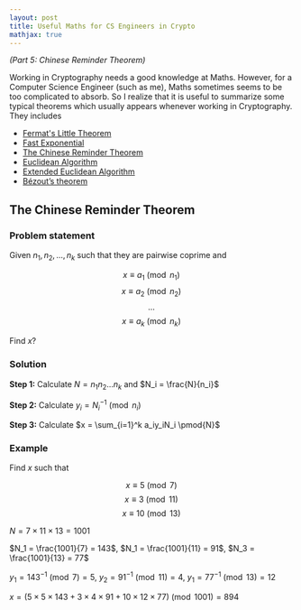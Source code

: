 ```yaml
---
layout: post
title: Useful Maths for CS Engineers in Crypto
mathjax: true
---
```


*(Part 5: Chinese Reminder Theorem)*

Working in Cryptography needs a good knowledge at Maths. However, for a Computer Science Engineer (such as me), Maths sometimes seems to be too complicated to absorb. So I realize that it is useful to summarize some typical theorems which usually appears whenever working in Cryptography. They includes

+ [Fermat's Little Theorem](https://nvietsang.github.io/Useful-Maths-for-CS-Engineers-in-Crypto)
+ [Fast Exponential](https://nvietsang.github.io/Fast-Exponential)
+ [The Chinese Reminder Theorem](https://nvietsang.github.io/Chinese-Reminder-Theorem)
+ [Euclidean Algorithm](https://nvietsang.github.io/Euclidean-Algorithm)
+ [Extended Euclidean Algorithm](https://nvietsang.github.io/Extended-Euclidean-Algorithm)
+ [Bézout’s theorem](https://nvietsang.github.io/Extended-Euclidean-Algorithm)

## The Chinese Reminder Theorem
### Problem statement
Given $n_1, n_2, ..., n_k$ such that they are pairwise coprime and 

$$x \equiv a_1 \pmod{n_1}$$
$$x \equiv a_2 \pmod{n_2}$$
$$...$$
$$x \equiv a_k \pmod{n_k}$$

Find $x$?

### Solution
**Step 1:** Calculate $N = n_1n_2...n_k$ and $N_i = \frac{N}{n_i}$

**Step 2:** Calculate $y_i = N_i^{-1} \pmod{n_i}$

**Step 3:** Calculate $x = \sum_{i=1}^k a_iy_iN_i \pmod{N}$

### Example
Find $x$ such that

$$x \equiv 5 \pmod{7}$$
$$x \equiv 3 \pmod{11}$$
$$x \equiv 10 \pmod{13}$$

$N = 7\times 11 \times 13 = 1001$

$N_1 = \frac{1001}{7} = 143$, $N_1 = \frac{1001}{11} = 91$, $N_3 = \frac{1001}{13} = 77$

$y_1 = 143^{-1} \pmod{7} = 5$,
$y_2 = 91^{-1} \pmod{11} = 4$,
$y_1 = 77^{-1} \pmod{13} = 12$

$x = (5\times 5 \times 143 + 3\times 4 \times 91 + 10\times 12 \times 77) \pmod{1001} = 894$


